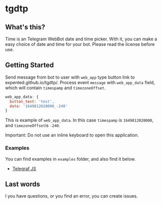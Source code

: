 # tgdtp

## What's this?

Time is an Telegram WebBot date and time picker. With it, you can make a easy choice of date and time for your bot. Please read the license before use.

## Getting Started

Send message from bot to user with `web_app` type button link to expented.github.io/tgdtp/. Process event `message` with `web_app_data` field, which will contain `timespamp` and `timezoneOffset`.

```js
web_app_data: {
  button_text: 'test', 
  data: '1649812020000_-240' 
}
```
This is example of `web_app_data`. In this case `timespamp` is `1649812020000`, and `timezoneOffset`is `-240`. 
 

Important: Do not use an inline keyboard to open this application.

### Examples

You can find examples in `examples` folder, and also find it below.

- [Telegraf JS](https://github.com/Expented/tgdtp/blob/main/examples/telegraf.js)

## Last words 

I you have questions, or you find an error, you can create issues. 

